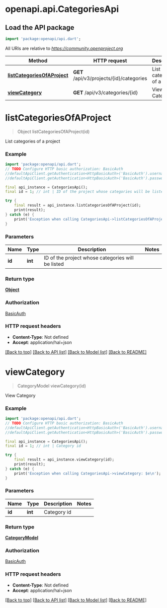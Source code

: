# openapi.api.CategoriesApi

## Load the API package
```dart
import 'package:openapi/api.dart';
```

All URIs are relative to *https://community.openproject.org*

Method | HTTP request | Description
------------- | ------------- | -------------
[**listCategoriesOfAProject**](CategoriesApi.md#listcategoriesofaproject) | **GET** /api/v3/projects/{id}/categories | List categories of a project
[**viewCategory**](CategoriesApi.md#viewcategory) | **GET** /api/v3/categories/{id} | View Category


# **listCategoriesOfAProject**
> Object listCategoriesOfAProject(id)

List categories of a project



### Example
```dart
import 'package:openapi/api.dart';
// TODO Configure HTTP basic authorization: BasicAuth
//defaultApiClient.getAuthentication<HttpBasicAuth>('BasicAuth').username = 'YOUR_USERNAME'
//defaultApiClient.getAuthentication<HttpBasicAuth>('BasicAuth').password = 'YOUR_PASSWORD';

final api_instance = CategoriesApi();
final id = 1; // int | ID of the project whose categories will be listed

try {
    final result = api_instance.listCategoriesOfAProject(id);
    print(result);
} catch (e) {
    print('Exception when calling CategoriesApi->listCategoriesOfAProject: $e\n');
}
```

### Parameters

Name | Type | Description  | Notes
------------- | ------------- | ------------- | -------------
 **id** | **int**| ID of the project whose categories will be listed | 

### Return type

[**Object**](Object.md)

### Authorization

[BasicAuth](../README.md#BasicAuth)

### HTTP request headers

 - **Content-Type**: Not defined
 - **Accept**: application/hal+json

[[Back to top]](#) [[Back to API list]](../README.md#documentation-for-api-endpoints) [[Back to Model list]](../README.md#documentation-for-models) [[Back to README]](../README.md)

# **viewCategory**
> CategoryModel viewCategory(id)

View Category



### Example
```dart
import 'package:openapi/api.dart';
// TODO Configure HTTP basic authorization: BasicAuth
//defaultApiClient.getAuthentication<HttpBasicAuth>('BasicAuth').username = 'YOUR_USERNAME'
//defaultApiClient.getAuthentication<HttpBasicAuth>('BasicAuth').password = 'YOUR_PASSWORD';

final api_instance = CategoriesApi();
final id = 1; // int | Category id

try {
    final result = api_instance.viewCategory(id);
    print(result);
} catch (e) {
    print('Exception when calling CategoriesApi->viewCategory: $e\n');
}
```

### Parameters

Name | Type | Description  | Notes
------------- | ------------- | ------------- | -------------
 **id** | **int**| Category id | 

### Return type

[**CategoryModel**](CategoryModel.md)

### Authorization

[BasicAuth](../README.md#BasicAuth)

### HTTP request headers

 - **Content-Type**: Not defined
 - **Accept**: application/hal+json

[[Back to top]](#) [[Back to API list]](../README.md#documentation-for-api-endpoints) [[Back to Model list]](../README.md#documentation-for-models) [[Back to README]](../README.md)

